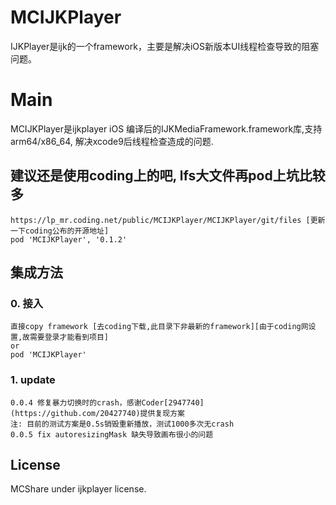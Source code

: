 # MCIJKPlayer
IJKPlayer是ijk的一个framework，主要是解决iOS新版本UI线程检查导致的阻塞问题。

# Main
MCIJKPlayer是ijkplayer iOS 编译后的IJKMediaFramework.framework库,支持arm64/x86_64, 解决xcode9后线程检查造成的问题.

## 建议还是使用coding上的吧, lfs大文件再pod上坑比较多
```
https://lp_mr.coding.net/public/MCIJKPlayer/MCIJKPlayer/git/files [更新一下coding公布的开源地址]
pod 'MCIJKPlayer', '0.1.2'
```

## 集成方法
### 0. 接入
```text
直接copy framework [去coding下载,此目录下非最新的framework][由于coding网设置,故需要登录才能看到项目]
or
pod 'MCIJKPlayer'
```

### 1. update
```text
0.0.4 修复暴力切换时的crash，感谢Coder[2947740](https://github.com/20427740)提供复现方案
注: 目前的测试方案是0.5s销毁重新播放，测试1000多次无crash
0.0.5 fix autoresizingMask 缺失导致画布很小的问题
```

## License
MCShare under ijkplayer license.
